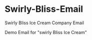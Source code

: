 # Swirly-Bliss-Email
Swirly Bliss Ice Cream Company Email


Demo Email for "swirly Bliss Ice Cream"
